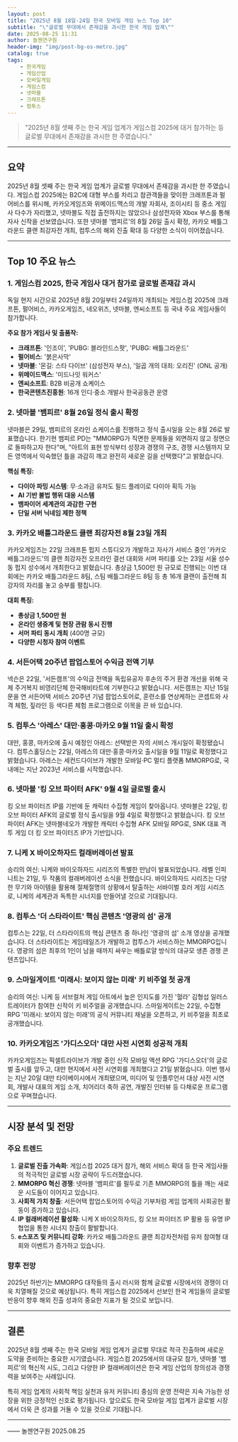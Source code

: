 ```yaml
---
layout: post
title: "2025년 8월 18일-24일 한국 모바일 게임 뉴스 Top 10"
subtitle: "\"글로벌 무대에서 존재감을 과시한 한국 게임 업계\""
date: 2025-08-25 11:31
author: 놀젠연구원
header-img: "img/post-bg-os-metro.jpg"
catalog: true
tags:
    - 한국게임
    - 게임산업
    - 모바일게임
    - 게임스컴
    - 넷마블
    - 크래프톤
    - 컴투스
---
```


> "2025년 8월 셋째 주는 한국 게임 업계가 게임스컴 2025에 대거 참가하는 등 글로벌 무대에서 존재감을 과시한 한 주였습니다."

---

## 요약

2025년 8월 셋째 주는 한국 게임 업계가 글로벌 무대에서 존재감을 과시한 한 주였습니다. 게임스컴 2025에는 B2C에 대형 부스를 차리고 참관객들을 맞이한 크래프톤과 펄어비스를 위시해, 카카오게임즈와 위메이드맥스의 개발 자회사, 조이시티 등 중소 게임사 다수가 자리했고, 넷마블도 직접 출전하지는 않았으나 삼성전자와 Xbox 부스를 통해 자사 신작을 선보였습니다. 또한 넷마블 '뱀피르'의 8월 26일 출시 확정, 카카오 배틀그라운드 클랜 최강자전 개최, 컴투스의 해외 진출 확대 등 다양한 소식이 이어졌습니다.

---

## Top 10 주요 뉴스

### 1. 게임스컴 2025, 한국 게임사 대거 참가로 글로벌 존재감 과시
독일 현지 시간으로 2025년 8월 20일부터 24일까지 개최되는 게임스컴 2025에 크래프톤, 펄어비스, 카카오게임즈, 네오위즈, 넷마블, 엔씨소프트 등 국내 주요 게임사들이 참가합니다.

**주요 참가 게임사 및 출품작:**
-   **크래프톤**: '인조이', 'PUBG: 블라인드스팟', 'PUBG: 배틀그라운드'
-   **펄어비스**: '붉은사막'
-   **넷마블**: '몬길: 스타 다이브' (삼성전자 부스), '일곱 개의 대죄: 오리진' (ONL 공개)
-   **위메이드맥스**: '미드나잇 워커스'
-   **엔씨소프트**: B2B 비공개 쇼케이스
-   **한국콘텐츠진흥원**: 16개 인디·중소 개발사 한국공동관 운영

### 2. 넷마블 '뱀피르' 8월 26일 정식 출시 확정
넷마블은 29일, 뱀피르의 온라인 쇼케이스를 진행하고 정식 출시일을 오는 8월 26로 발표했습니다. 한기현 뱀피르 PD는 "MMORPG가 직면한 문제들을 외면하지 않고 정면으로 돌파하고자 한다"며, "아트의 표현 방식부터 성장과 경쟁의 구조, 경쟁 시스템까지 모든 영역에서 익숙했던 틀을 과감히 깨고 완전히 새로운 길을 선택했다"고 밝혔습니다.

**핵심 특징:**
-   **다이아 파밍 시스템**: 무·소과금 유저도 필드 플레이로 다이아 획득 가능
-   **AI 기반 불법 행위 대응 시스템**
-   **뱀파이어 세계관의 과감한 구현**
-   **단일 서버 닉네임 제한 정책**

### 3. 카카오 배틀그라운드 클랜 최강자전 8월 23일 개최
카카오게임즈는 22일 크래프톤 펍지 스튜디오가 개발하고 자사가 서비스 중인 '카카오 배틀그라운드'의 클랜 최강자전 오프라인 결선 대회와 서머 파티를 오는 23일 서울 성수동 펍지 성수에서 개최한다고 밝혔습니다. 총상금 1,500만 원 규모로 진행되는 이번 대회에는 카카오 배틀그라운드 8팀, 스팀 배틀그라운드 8팀 등 총 16개 클랜이 출전해 최강자의 자리를 놓고 승부를 펼칩니다.

**대회 특징:**
-   **총상금 1,500만 원**
-   **온라인 생중계 및 현장 관람 동시 진행**
-   **서머 파티 동시 개최** (400명 규모)
-   **다양한 시청자 참여 이벤트**

### 4. 서든어택 20주년 팝업스토어 수익금 전액 기부
넥슨은 22일, '서든캠프'의 수익금 전액을 독립유공자 후손의 주거 환경 개선을 위해 국제 주거복지 비영리단체 한국해비타트에 기부한다고 밝혔습니다. 서든캠프는 지난 15일 문을 연 서든어택 서비스 20주년 기념 팝업스토어로, 훈련소를 연상케하는 콘셉트와 사격 체험, 짚라인 등 색다른 체험 프로그램으로 이목을 끈 바 있습니다.

### 5. 컴투스 '아레스' 대만·홍콩·마카오 9월 11일 출시 확정
대만, 홍콩, 마카오에 출시 예정인 아레스: 선택받은 자의 서비스 개시일이 확정됐습니다. 컴투스홀딩스는 22일, 아레스의 대만·홍콩·마카오 출시일을 9월 11일로 확정했다고 밝혔습니다. 아레스는 세컨드다이브가 개발한 모바일·PC 멀티 플랫폼 MMORPG로, 국내에는 지난 2023년 서비스를 시작했습니다.

### 6. 넷마블 '킹 오브 파이터 AFK' 9월 4일 글로벌 출시
킹 오브 파이터즈 IP를 기반에 둔 캐릭터 수집형 게임이 찾아옵니다. 넷마블은 22일, 킹 오브 파이터 AFK의 글로벌 정식 출시일을 9월 4일로 확정했다고 밝혔습니다. 킹 오브 파이터 AFK는 넷마블네오가 개발한 캐릭터 수집형 AFK 모바일 RPG로, SNK 대표 격투 게임 더 킹 오브 파이터즈 IP가 기반입니다.

### 7. 니케 X 바이오하자드 컬래버레이션 발표
승리의 여신: 니케와 바이오하자드 시리즈의 특별한 만남이 발표되었습니다. 레벨 인피니트는 21일, 두 작품의 컬래버레이션 소식을 전했습니다. 바이오하자드 시리즈는 다양한 무기와 아이템을 활용해 절체절명의 상황에서 탈출하는 서바이벌 호러 게임 시리즈로, 니케의 세계관과 독특한 시너지를 만들어낼 것으로 기대됩니다.

### 8. 컴투스 '더 스타라이트' 핵심 콘텐츠 '영광의 섬' 공개
컴투스는 22일, 더 스타라이트의 핵심 콘텐츠 중 하나인 '영광의 섬' 소개 영상을 공개했습니다. 더 스타라이트는 게임테일즈가 개발하고 컴투스가 서비스하는 MMORPG입니다. 영광의 섬은 최후의 1인이 남을 때까지 싸우는 배틀로얄 방식의 대규모 생존 경쟁 콘텐츠입니다.

### 9. 스마일게이트 '미래시: 보이지 않는 미래' 키 비주얼 첫 공개
승리의 여신: 니케 등 서브컬처 게임 아트에서 높은 인지도를 가진 '혈라' 김형섭 일러스트레이터가 참여한 신작이 키 비주얼을 공개했습니다. 스마일게이트는 22일, 수집형 RPG '미래시: 보이지 않는 미래'의 공식 커뮤니티 채널을 오픈하고, 키 비주얼을 최초로 공개했습니다.

### 10. 카카오게임즈 '가디스오더' 대만 사전 시연회 성공적 개최
카카오게임즈는 픽셀트라이브가 개발 중인 신작 모바일 액션 RPG '가디스오더'의 글로벌 출시를 앞두고, 대만 현지에서 사전 시연회를 개최했다고 21일 밝혔습니다. 이번 행사는 지난 20일 대만 타이베이시에서 개최됐으며, 미디어 및 인플루언서 대상 사전 시연회, 개발사 대표의 게임 소개, 치어리더 축하 공연, 개발진 인터뷰 등 다채로운 프로그램으로 꾸며졌습니다.

---

## 시장 분석 및 전망

### 주요 트렌드

1.  **글로벌 진출 가속화**: 게임스컴 2025 대거 참가, 해외 서비스 확대 등 한국 게임사들의 적극적인 글로벌 시장 공략이 두드러졌습니다.
2.  **MMORPG 혁신 경쟁**: 넷마블 '뱀피르'를 필두로 기존 MMORPG의 틀을 깨는 새로운 시도들이 이어지고 있습니다.
3.  **사회적 가치 창출**: 서든어택 팝업스토어의 수익금 기부처럼 게임 업계의 사회공헌 활동이 증가하고 있습니다.
4.  **IP 컬래버레이션 활성화**: 니케 X 바이오하자드, 킹 오브 파이터즈 IP 활용 등 유명 IP 협업을 통한 시너지 창출이 활발합니다.
5.  **e스포츠 및 커뮤니티 강화**: 카카오 배틀그라운드 클랜 최강자전처럼 유저 참여형 대회와 이벤트가 증가하고 있습니다.

### 향후 전망

2025년 하반기는 MMORPG 대작들의 출시 러시와 함께 글로벌 시장에서의 경쟁이 더욱 치열해질 것으로 예상됩니다. 특히 게임스컴 2025에서 선보인 한국 게임들의 글로벌 반응이 향후 해외 진출 성과의 중요한 지표가 될 것으로 보입니다.

---

## 결론

2025년 8월 셋째 주는 한국 모바일 게임 업계가 글로벌 무대로 적극 진출하며 새로운 도약을 준비하는 중요한 시기였습니다. 게임스컴 2025에서의 대규모 참가, 넷마블 '뱀피르'의 혁신적 시도, 그리고 다양한 IP 컬래버레이션은 한국 게임 산업의 창의성과 경쟁력을 보여주는 사례입니다.

특히 게임 업계의 사회적 책임 실천과 유저 커뮤니티 중심의 운영 전략은 지속 가능한 성장을 위한 긍정적인 신호로 평가됩니다. 앞으로도 한국 모바일 게임 업계가 글로벌 시장에서 더욱 큰 성과를 거둘 수 있을 것으로 기대됩니다.

---

—— 놀젠연구원 2025.08.25